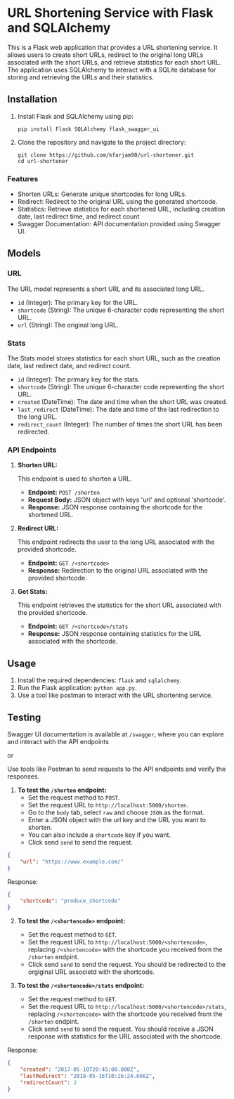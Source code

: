 # URL Shortening Service with Flask and SQLAlchemy

This is a Flask web application that provides a URL shortening service. It allows users to create short URLs, redirect to the original long URLs associated with the short URLs, and retrieve statistics for each short URL. The application uses SQLAlchemy to interact with a SQLite database for storing and retrieving the URLs and their statistics.


## Installation

1. Install Flask and SQLAlchemy using pip:

   ```
   pip install Flask SQLAlchemy flask_swagger_ui
   ```
2. Clone the repository and navigate to the project directory:

   ```
   git clone https://github.com/kfarjam90/url-shortener.git
   cd url-shortener
   ```
### Features

- Shorten URLs: Generate unique shortcodes for long URLs.
- Redirect: Redirect to the original URL using the generated shortcode.
- Statistics: Retrieve statistics for each shortened URL, including creation date, last redirect time, and redirect count
- Swagger Documentation: API documentation provided using Swagger UI.


## Models

### URL

The URL model represents a short URL and its associated long URL.

- `id` (Integer): The primary key for the URL.
- `shortcode` (String): The unique 6-character code representing the short URL.
- `url` (String): The original long URL.

### Stats

The Stats model stores statistics for each short URL, such as the creation date, last redirect date, and redirect count.

- `id` (Integer): The primary key for the stats.
- `shortcode` (String): The unique 6-character code representing the short URL.
- `created` (DateTime): The date and time when the short URL was created.
- `last_redirect` (DateTime): The date and time of the last redirection to the long URL.
- `redirect_count` (Integer): The number of times the short URL has been redirected.

### API Endpoints

1. **Shorten URL:**

   This endpoint is used to shorten a URL.

   - **Endpoint:** `POST /shorten`
   - **Request Body:** JSON object with keys 'url' and optional 'shortcode'.
   - **Response:** JSON response containing the shortcode for the shortened URL.
2. **Redirect URL:**

   This endpoint redirects the user to the long URL associated with the provided shortcode.

   - **Endpoint:** `GET /<shortcode>`
   - **Response:** Redirection to the original URL associated with the provided shortcode.
3. **Get Stats:**

   This endpoint retrieves the statistics for the short URL associated with the provided shortcode.

   - **Endpoint:** `GET /<shortcode>/stats`
   - **Response:** JSON response containing statistics for the URL associated with the shortcode.

## Usage

1. Install the required dependencies: `flask` and `sqlalchemy`.
2. Run the Flask application: `python app.py`.
3. Use a tool like postman to interact with the URL shortening service.

## Testing

Swagger UI documentation is available at `/swagger`, where you can explore and interact with the API endpoints

or

Use tools like Postman to send requests to the API endpoints and verify the responses.

1. **To test the `/shorten` endpoint:**
   - Set the request method to `POST`.
   - Set the request URL to `http://localhost:5000/shorten`.
   - Go to the `body` tab, select `raw` and choose `JSON` as the format.
   - Enter a JSON object with the url key and the URL you want to shorten.
   - You can also include a `shortcode` key if you want.
   - Click send `send` to send the request.

```json
{
    "url": "https://www.example.com/"
}
```

Response:

```json
{
    "shortcode": "produce_shortcode"
}
```

2. **To test the `/<shortencode>` endpoint:**

   - Set the request method to `GET`.
   - Set the request URL to `http://localhost:5000/<shortencode>`, replacing `/<shortencode>` with the shortcode you received from the `/shorten`          endpint.
   - Click send `send` to send the request. You should be redirected to the orgiginal URL associetd with the shortcode.
3. **To test the `/<shortencode>/stats` endpoint:**

   - Set the request method to `GET`.
   - Set the request URL to `http://localhost:5000/<shortencode>/stats`, replacing `/<shortencode>` with the shortcode you received from the `/shorten`          endpint.
   - Click send `send` to send the request. You should receive a JSON response with statistics for the URL associated with the shortcode.

Response:

```json
{
    "created": "2017-05-10T20:45:00.000Z",
    "lastRedirect": "2018-05-16T10:16:24.666Z",
    "redirectCount": 2
}
```
